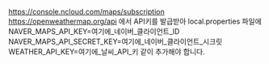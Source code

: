 https://console.ncloud.com/maps/subscription
https://openweathermap.org/api
에서 API키를 발급받아 local.properties 파일에
NAVER_MAPS_API_KEY=여기에_네이버_클라이언트_ID
NAVER_MAPS_API_SECRET_KEY=여기에_네이버_클라이언트_시크릿
WEATHER_API_KEY=여기에_날씨_API_키
같이 추가해야 합니다.

